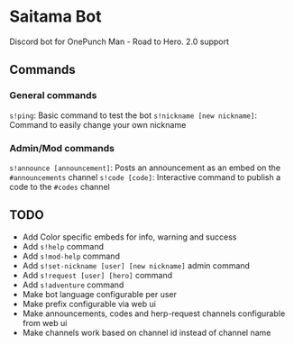 # Saitama Bot

Discord bot for OnePunch Man - Road to Hero. 2.0 support

## Commands

### General commands

`s!ping`: Basic command to test the bot
`s!nickname [new nickname]`: Command to easily change your own nickname

### Admin/Mod commands

`s!announce [announcement]`: Posts an announcement as an embed on the `#announcements` channel
`s!code [code]`: Interactive command to publish a code to the `#codes` channel

## TODO

- Add Color specific embeds for info, warning and success
- Add `s!help` command
- Add `s!mod-help` command
- Add `s!set-nickname [user] [new nickname]` admin command
- Add `s!request [user] [hero]` command
- Add `s!adventure` command
- Make bot language configurable per user
- Make prefix configurable via web ui
- Make announcements, codes and herp-request channels configurable from web ui
- Make channels work based on channel id instead of channel name
